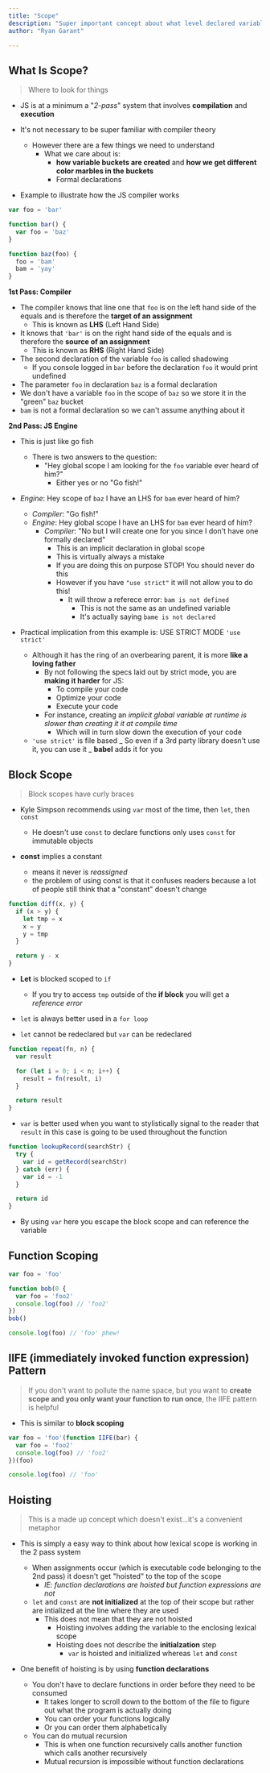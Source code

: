 ```yaml
---
title: "Scope"
description: "Super important concept about what level declared variables can be accessed"
author: "Ryan Garant"

---
```


<article id="1">

## What Is Scope?

> Where to look for things

- JS is at a minimum a "_2-pass_" system that involves **compilation** and **execution**
- It's not necessary to be super familiar with compiler theory

  - However there are a few things we need to understand
    - What we care about is:
      - **how variable buckets are created** and **how we get different color marbles in the buckets**
      - Formal declarations

- Example to illustrate how the JS compiler works

```javascript
var foo = 'bar'

function bar() {
  var foo = 'baz'
}

function baz(foo) {
  foo = 'bam'
  bam = 'yay'
}
```

**1st Pass: Compiler**

- The compiler knows that line one that `foo` is on the left hand side of the equals and is therefore the **target of an assignment**
  - This is known as **LHS** (Left Hand Side)
- It knows that `'bar'` is on the right hand side of the equals and is therefore the **source of an assignment**
  - This is known as **RHS** (Right Hand Side)
- The second declaration of the variable `foo` is called shadowing
  - If you console logged in `bar` before the declaration `foo` it would print undefined
- The parameter `foo` in declaration `baz` is a formal declaration
- We don't have a variable `foo` in the scope of `baz` so we store it in the "green" `baz` bucket
- `bam` is not a formal declaration so we can't assume anything about it

**2nd Pass: JS Engine**

- This is just like go fish
  - There is two answers to the question:
    - "Hey global scope I am looking for the `foo` variable ever heard of him?"
      - Either yes or no "Go fish!"
- _Engine_: Hey scope of `baz` I have an LHS for `bam` ever heard of him?

  - _Compiler_: "Go fish!"
  - _Engine_: Hey global scope I have an LHS for `bam` ever heard of him?
    - _Compiler_: "No but I will create one for you since I don't have one formally declared"
      - This is an implicit declaration in global scope
      - This is virtually always a mistake
      - If you are doing this on purpose STOP! You should never do this
      - However if you have `"use strict"` it will not allow you to do this!
        - It will throw a referece error: `bam is not defined`
          - This is not the same as an undefined variable
          - It's actually saying `bame is not declared`

- Practical implication from this example is: USE STRICT MODE `'use strict'`
  - Although it has the ring of an overbearing parent, it is more **like a loving father**
    - By not following the specs laid out by strict mode, you are **making it harder** for JS:
      - To compile your code
      - Optimize your code
      - Execute your code
    - For instance, creating an _implicit global variable at runtime is slower than creating it it at compile time_
      - Which will in turn slow down the execution of your code
  - `'use strict'` is file based
    _ So even if a 3rd party library doesn't use it, you can use it
    _ **babel** adds it for you
    </article>

<article id="2">

## Block Scope

> Block scopes have curly braces

- Kyle Simpson recommends using `var` most of the time, then `let`, then `const`

  - He doesn't use `const` to declare functions only uses `const` for immutable objects

- **const** implies a constant
  - means it never is _reassigned_
  - the problem of using const is that it confuses readers because a lot of people still think that a "constant" doesn't change

```javascript
function diff(x, y) {
  if (x > y) {
    let tmp = x
    x = y
    y = tmp
  }

  return y - x
}
```

- **Let** is blocked scoped to `if`

  - If you try to access `tmp` outside of the **if block** you will get a _reference error_

- `let` is always better used in a `for loop`
- `let` cannot be redeclared but `var` can be redeclared

```javascript
function repeat(fn, n) {
  var result

  for (let i = 0; i < n; i++) {
    result = fn(result, i)
  }

  return result
}
```

- `var` is better used when you want to stylistically signal to the reader that `result` in this case is going to be used throughout the function

```javascript
function lookupRecord(searchStr) {
  try {
    var id = getRecord(searchStr)
  } catch (err) {
    var id = -1
  }

  return id
}
```

- By using `var` here you escape the block scope and can reference the variable

</article>

<article id="3">

## Function Scoping

```javascript
var foo = 'foo'

function bob(0 {
  var foo = 'foo2'
  console.log(foo) // 'foo2'
})
bob()

console.log(foo) // 'foo' phew!
```

</article>

<article id="4">

## IIFE (immediately invoked function expression) Pattern

> If you don't want to pollute the name space, but you want to **create scope and you only want your function to run once**, the IIFE pattern is helpful

- This is similar to **block scoping**

```javascript
var foo = 'foo'(function IIFE(bar) {
  var foo = 'foo2'
  console.log(foo) // 'foo2'
})(foo)

console.log(foo) // 'foo'
```

</article>

<article id="5">

## Hoisting

> This is a made up concept which doesn't exist...it's a convenient metaphor

- This is simply a easy way to think about how lexical scope is working in the 2 pass system

  - When assignments occur (which is executable code belonging to the 2nd pass) it doesn't get "hoisted" to the top of the scope
    - _IE: function declarations are hoisted but function expressions are not_
  - `let` and `const` are **not initialized** at the top of their scope but rather are intialized at the line where they are used
    - This does not mean that they are not hoisted
      - Hoisting involves adding the variable to the enclosing lexical scope
      - Hoisting does not describe the **initialzation** step
        - `var` is hoisted and initialized whereas `let` and `const`

- One benefit of hoisting is by using **function declarations**
  - You don't have to declare functions in order before they need to be consumed
    - It takes longer to scroll down to the bottom of the file to figure out what the program is actually doing
    - You can order your functions logically
    - Or you can order them alphabetically
  - You can do mutual recursion
    - This is when one function recursively calls another function which calls another recursively
    - Mutual recursion is impossible without function declarations

</article>
